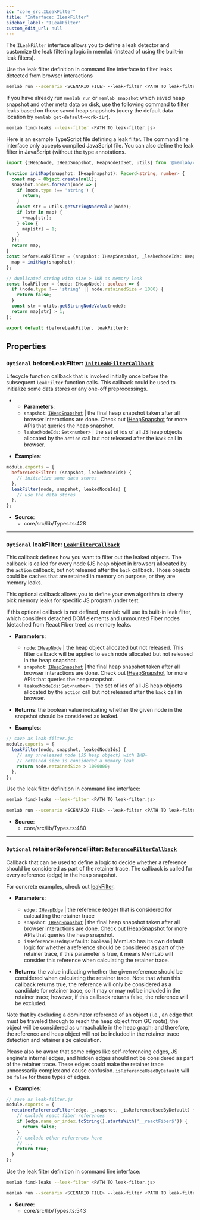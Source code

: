 ```yaml
---
id: "core_src.ILeakFilter"
title: "Interface: ILeakFilter"
sidebar_label: "ILeakFilter"
custom_edit_url: null
---
```


The `ILeakFilter` interface allows you to define a leak detector and
customize the leak filtering logic in memlab (instead of using the
built-in leak filters).

Use the leak filter definition in command line interface to filter
leaks detected from browser interactions
```bash
memlab run --scenario <SCENARIO FILE> --leak-filter <PATH TO leak-filter.js>
```

If you have already run `memlab run` or `memlab snapshot` which saved
heap snapshot and other meta data on disk, use the following command
to filter leaks based on those saved heap snapshots (query the default
data location by `memlab get-default-work-dir`).

```bash
memlab find-leaks --leak-filter <PATH TO leak-filter.js>
```
Here is an example TypeScript file defining a leak filter.
The command line interface only accepts compiled JavaScript file.
You can also define the leak filter in JavaScript (without the
type annotations.

```typescript
import {IHeapNode, IHeapSnapshot, HeapNodeIdSet, utils} from '@memlab/core';

function initMap(snapshot: IHeapSnapshot): Record<string, number> {
  const map = Object.create(null);
  snapshot.nodes.forEach(node => {
    if (node.type !== 'string') {
      return;
    }
    const str = utils.getStringNodeValue(node);
    if (str in map) {
      ++map[str];
    } else {
      map[str] = 1;
    }
  });
  return map;
}
const beforeLeakFilter = (snapshot: IHeapSnapshot, _leakedNodeIds: HeapNodeIdSet): void => {
  map = initMap(snapshot);
};

// duplicated string with size > 1KB as memory leak
const leakFilter = (node: IHeapNode): boolean => {
  if (node.type !== 'string' || node.retainedSize < 1000) {
    return false;
  }
  const str = utils.getStringNodeValue(node);
  return map[str] > 1;
};

export default {beforeLeakFilter, leakFilter};
```

## Properties

### <a id="beforeleakfilter" name="beforeleakfilter"></a> `Optional` **beforeLeakFilter**: [`InitLeakFilterCallback`](../modules/core_src.md#initleakfiltercallback)

Lifecycle function callback that is invoked initially once before
the subsequent `leakFilter` function calls. This callback could
be used to initialize some data stores or any one-off
preprocessings.

* * **Parameters**:
  * `snapshot`: <code>[IHeapSnapshot](core_src.IHeapSnapshot.md)</code> | the final heap
     snapshot taken after all browser interactions are done.
     Check out [IHeapSnapshot](core_src.IHeapSnapshot.md) for more APIs that queries the
     heap snapshot.
  * `leakedNodeIds`: `Set<number>` | the set of ids of all JS heap objects
     allocated by the `action` call but not released after the `back` call
     in browser.

* **Examples**:
```javascript
module.exports = {
  beforeLeakFilter: (snapshot, leakedNodeIds) {
    // initialize some data stores
  },
  leakFilter(node, snapshot, leakedNodeIds) {
    // use the data stores
  },
};
```

 * **Source**:
    * core/src/lib/Types.ts:428

___

### <a id="leakfilter" name="leakfilter"></a> `Optional` **leakFilter**: [`LeakFilterCallback`](../modules/core_src.md#leakfiltercallback)

This callback defines how you want to filter out the
leaked objects. The callback is called for every node (JS heap
object in browser) allocated by the `action` callback, but not
released after the `back` callback. Those objects could be caches
that are retained in memory on purpose, or they are memory leaks.

This optional callback allows you to define your own algorithm
to cherry pick memory leaks for specific JS program under test.

If this optional callback is not defined, memlab will use its
built-in leak filter, which considers detached DOM elements
and unmounted Fiber nodes (detached from React Fiber tree) as
memory leaks.

* **Parameters**:
  * `node`: <code>[IHeapNode](core_src.IHeapNode.md)</code> | the heap object
     allocated but not released. This filter callback will be applied
     to each node allocated but not released in the heap snapshot.
  * `snapshot`: <code>[IHeapSnapshot](core_src.IHeapSnapshot.md)</code> | the final heap
     snapshot taken after all browser interactions are done.
     Check out [IHeapSnapshot](core_src.IHeapSnapshot.md) for more APIs that queries the
     heap snapshot.
  * `leakedNodeIds`: `Set<number>` | the set of ids of all JS heap objects
     allocated by the `action` call but not released after the `back` call
     in browser.

* **Returns**: the boolean value indicating whether the given node in
  the snapshot should be considered as leaked.

* **Examples**:
```javascript
// save as leak-filter.js
module.exports = {
  leakFilter(node, snapshot, leakedNodeIds) {
    // any unreleased node (JS heap object) with 1MB+
    // retained size is considered a memory leak
    return node.retainedSize > 1000000;
  },
};
```

Use the leak filter definition in command line interface:
```bash
memlab find-leaks --leak-filter <PATH TO leak-filter.js>
```

```bash
memlab run --scenario <SCENARIO FILE> --leak-filter <PATH TO leak-filter.js>
```

 * **Source**:
    * core/src/lib/Types.ts:480

___

### <a id="retainerreferencefilter" name="retainerreferencefilter"></a> `Optional` **retainerReferenceFilter**: [`ReferenceFilterCallback`](../modules/core_src.md#referencefiltercallback)

Callback that can be used to define a logic to decide whether
a reference should be considered as part of the retainer trace.
The callback is called for every reference (edge) in the heap snapshot.

For concrete examples, check out [leakFilter](core_src.ILeakFilter.md#leakfilter).

* **Parameters**:
  * `edge` : <code>[IHeapEdge](core_src.IHeapEdge.md)</code> | the reference (edge)
     that is considered for calcualting the retainer trace
  * `snapshot`: <code>[IHeapSnapshot](core_src.IHeapSnapshot.md)</code> | the final heap
     snapshot taken after all browser interactions are done.
     Check out [IHeapSnapshot](core_src.IHeapSnapshot.md) for more APIs that queries the
     heap snapshot.
  * `isReferenceUsedByDefault`: `boolean` | MemLab has its own default
     logic for whether a reference should be considered as part of the
     retainer trace, if this parameter is true, it means MemLab will
     consider this reference when calculating the retainer trace.

* **Returns**: the value indicating whether the given reference should be
considered when calculating the retainer trace. Note that when this
callback returns true, the reference will only be considered as a candidate
for retainer trace, so it may or may not be included in the retainer trace;
however, if this callback returns false, the reference will be excluded.

Note that by excluding a dominator reference of an object (i.e., an edge
that must be traveled through to reach the heap object from GC roots),
the object will be considered as unreachable in the heap graph; and
therefore, the reference and heap object will not be included in the
retainer trace detection and retainer size calculation.

Please also be aware that some edges like self-referencing edges,
JS engine's internal edges, and hidden edges should not be considered
as part of the retainer trace. These edges could make the retainer trace
unncessarily complex and cause confusion. `isReferenceUsedByDefault` will
be `false` for these types of edges.

* **Examples**:
```javascript
// save as leak-filter.js
module.exports = {
  retainerReferenceFilter(edge, _snapshot, _isReferenceUsedByDefault) {
    // exclude react fiber references
    if (edge.name_or_index.toString().startsWith('__reactFiber$')) {
      return false;
    }
    // exclude other references here
    // ...
    return true;
  }
};
```

Use the leak filter definition in command line interface:
```bash
memlab find-leaks --leak-filter <PATH TO leak-filter.js>
```

```bash
memlab run --scenario <SCENARIO FILE> --leak-filter <PATH TO leak-filter.js>
```

 * **Source**:
    * core/src/lib/Types.ts:543
